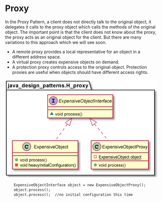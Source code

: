 # Proxy

In the Proxy Pattern, a client does not directly talk to the original object, it delegates it calls to the proxy object which calls the methods of the original object. The important point is that the client does not know about the proxy, the proxy acts as an original object for the client. But there are many variations to this approach which we will see soon. 

* A remote proxy provides a local representative for an object in a different address space.
* A virtual proxy creates expensive objects on demand.
* A protection proxy controls access to the original object. Protection proxies are useful when objects should have different access rights.


![img.png](img.png)

        ExpensiveObjectInterface object = new ExpensiveObjectProxy();
        object.process();
        object.process();  //no initial configuration this time

